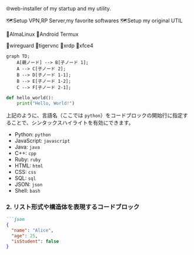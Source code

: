 🌐web-installer of my startup and my utility.

🗺️Setup VPN,RP Server,my favorite softwares
🗺️Setup my original UTIL

🎯AlmaLinux
🎯Android Termux

🎨wireguard
🎨tigervnc
🎨xrdp
🎨xfce4


```mermaid
graph TD;
    A[親ノード] --> B[子ノード 1];
    A --> C[子ノード 2];
    B --> D[子ノード 1-1];
    B --> E[子ノード 1-2];
    C --> F[子ノード 2-1];
```

```python
def hello_world():
    print("Hello, World!")
```
上記のように、言語名（ここでは `python`）をコードブロックの開始行に指定することで、シンタックスハイライトを有効にできます。

- Python: `python`
- JavaScript: `javascript`
- Java: `java`
- C++: `cpp`
- Ruby: `ruby`
- HTML: `html`
- CSS: `css`
- SQL: `sql`
- JSON: `json`
- Shell: `bash`

### 2. **リスト形式や構造体を表現するコードブロック**
```markdown
```json
{
  "name": "Alice",
  "age": 25,
  "isStudent": false
}
